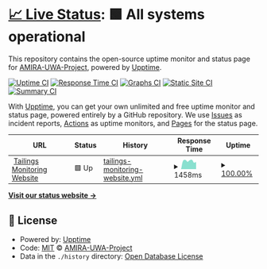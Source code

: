 # [📈 Live Status](https://AMIRA-UWA-Project.github.io/upptime): <!--live status--> **🟩 All systems operational**

This repository contains the open-source uptime monitor and status page for [AMIRA-UWA-Project](https://AMIRA-UWA-Project.github.io/upptime), powered by [Upptime](https://github.com/upptime/upptime).

[![Uptime CI](https://github.com/AMIRA-UWA-Project/upptime/workflows/Uptime%20CI/badge.svg)](https://github.com/AMIRA-UWA-Project/upptime/actions?query=workflow%3A%22Uptime+CI%22)
[![Response Time CI](https://github.com/AMIRA-UWA-Project/upptime/workflows/Response%20Time%20CI/badge.svg)](https://github.com/AMIRA-UWA-Project/upptime/actions?query=workflow%3A%22Response+Time+CI%22)
[![Graphs CI](https://github.com/AMIRA-UWA-Project/upptime/workflows/Graphs%20CI/badge.svg)](https://github.com/AMIRA-UWA-Project/upptime/actions?query=workflow%3A%22Graphs+CI%22)
[![Static Site CI](https://github.com/AMIRA-UWA-Project/upptime/workflows/Static%20Site%20CI/badge.svg)](https://github.com/AMIRA-UWA-Project/upptime/actions?query=workflow%3A%22Static+Site+CI%22)
[![Summary CI](https://github.com/AMIRA-UWA-Project/upptime/workflows/Summary%20CI/badge.svg)](https://github.com/AMIRA-UWA-Project/upptime/actions?query=workflow%3A%22Summary+CI%22)

With [Upptime](https://upptime.js.org), you can get your own unlimited and free uptime monitor and status page, powered entirely by a GitHub repository. We use [Issues](https://github.com/AMIRA-UWA-Project/upptime/issues) as incident reports, [Actions](https://github.com/AMIRA-UWA-Project/upptime/actions) as uptime monitors, and [Pages](https://AMIRA-UWA-Project.github.io/upptime) for the status page.

<!--start: status pages-->
<!-- This summary is generated by Upptime (https://github.com/upptime/upptime) -->
<!-- Do not edit this manually, your changes will be overwritten -->
<!-- prettier-ignore -->
| URL | Status | History | Response Time | Uptime |
| --- | ------ | ------- | ------------- | ------ |
| <img alt="" src="https://icons.duckduckgo.com/ip3/tailingsmonitoring.systemhealthlab.com.ico" height="13"> [Tailings Monitoring Website](https://tailingsmonitoring.systemhealthlab.com/) | 🟩 Up | [tailings-monitoring-website.yml](https://github.com/AMIRA-UWA-Project/upptime/commits/HEAD/history/tailings-monitoring-website.yml) | <details><summary><img alt="Response time graph" src="./graphs/tailings-monitoring-website/response-time-week.png" height="20"> 1458ms</summary><br><a href="https://AMIRA-UWA-Project.github.io/upptime/history/tailings-monitoring-website"><img alt="Response time 1244" src="https://img.shields.io/endpoint?url=https%3A%2F%2Fraw.githubusercontent.com%2FAMIRA-UWA-Project%2Fupptime%2FHEAD%2Fapi%2Ftailings-monitoring-website%2Fresponse-time.json"></a><br><a href="https://AMIRA-UWA-Project.github.io/upptime/history/tailings-monitoring-website"><img alt="24-hour response time 1275" src="https://img.shields.io/endpoint?url=https%3A%2F%2Fraw.githubusercontent.com%2FAMIRA-UWA-Project%2Fupptime%2FHEAD%2Fapi%2Ftailings-monitoring-website%2Fresponse-time-day.json"></a><br><a href="https://AMIRA-UWA-Project.github.io/upptime/history/tailings-monitoring-website"><img alt="7-day response time 1458" src="https://img.shields.io/endpoint?url=https%3A%2F%2Fraw.githubusercontent.com%2FAMIRA-UWA-Project%2Fupptime%2FHEAD%2Fapi%2Ftailings-monitoring-website%2Fresponse-time-week.json"></a><br><a href="https://AMIRA-UWA-Project.github.io/upptime/history/tailings-monitoring-website"><img alt="30-day response time 1644" src="https://img.shields.io/endpoint?url=https%3A%2F%2Fraw.githubusercontent.com%2FAMIRA-UWA-Project%2Fupptime%2FHEAD%2Fapi%2Ftailings-monitoring-website%2Fresponse-time-month.json"></a><br><a href="https://AMIRA-UWA-Project.github.io/upptime/history/tailings-monitoring-website"><img alt="1-year response time 1214" src="https://img.shields.io/endpoint?url=https%3A%2F%2Fraw.githubusercontent.com%2FAMIRA-UWA-Project%2Fupptime%2FHEAD%2Fapi%2Ftailings-monitoring-website%2Fresponse-time-year.json"></a></details> | <details><summary><a href="https://AMIRA-UWA-Project.github.io/upptime/history/tailings-monitoring-website">100.00%</a></summary><a href="https://AMIRA-UWA-Project.github.io/upptime/history/tailings-monitoring-website"><img alt="All-time uptime 99.58%" src="https://img.shields.io/endpoint?url=https%3A%2F%2Fraw.githubusercontent.com%2FAMIRA-UWA-Project%2Fupptime%2FHEAD%2Fapi%2Ftailings-monitoring-website%2Fuptime.json"></a><br><a href="https://AMIRA-UWA-Project.github.io/upptime/history/tailings-monitoring-website"><img alt="24-hour uptime 100.00%" src="https://img.shields.io/endpoint?url=https%3A%2F%2Fraw.githubusercontent.com%2FAMIRA-UWA-Project%2Fupptime%2FHEAD%2Fapi%2Ftailings-monitoring-website%2Fuptime-day.json"></a><br><a href="https://AMIRA-UWA-Project.github.io/upptime/history/tailings-monitoring-website"><img alt="7-day uptime 100.00%" src="https://img.shields.io/endpoint?url=https%3A%2F%2Fraw.githubusercontent.com%2FAMIRA-UWA-Project%2Fupptime%2FHEAD%2Fapi%2Ftailings-monitoring-website%2Fuptime-week.json"></a><br><a href="https://AMIRA-UWA-Project.github.io/upptime/history/tailings-monitoring-website"><img alt="30-day uptime 99.68%" src="https://img.shields.io/endpoint?url=https%3A%2F%2Fraw.githubusercontent.com%2FAMIRA-UWA-Project%2Fupptime%2FHEAD%2Fapi%2Ftailings-monitoring-website%2Fuptime-month.json"></a><br><a href="https://AMIRA-UWA-Project.github.io/upptime/history/tailings-monitoring-website"><img alt="1-year uptime 99.56%" src="https://img.shields.io/endpoint?url=https%3A%2F%2Fraw.githubusercontent.com%2FAMIRA-UWA-Project%2Fupptime%2FHEAD%2Fapi%2Ftailings-monitoring-website%2Fuptime-year.json"></a></details>

<!--end: status pages-->

[**Visit our status website →**](https://AMIRA-UWA-Project.github.io/upptime)

## 📄 License

- Powered by: [Upptime](https://github.com/upptime/upptime)
- Code: [MIT](./LICENSE) © [AMIRA-UWA-Project](https://AMIRA-UWA-Project.github.io/upptime)
- Data in the `./history` directory: [Open Database License](https://opendatacommons.org/licenses/odbl/1-0/)
